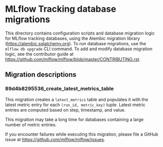 # MLflow Tracking database migrations

This directory contains configuration scripts and database migration logic for MLflow tracking
databases, using the Alembic migration library (https://alembic.sqlalchemy.org). To run database
migrations, use the ``mlflow db upgrade`` CLI command. To add and modify database migration logic,
see the contributor guide at https://github.com/mlflow/mlflow/blob/master/CONTRIBUTING.rst.

## Migration descriptions

### 89d4b8295536_create_latest_metrics_table
This migration creates a ``latest_metrics`` table and populates it with the latest metric entry for 
each ``(run_id, metric_key)`` tuple. Latest metric entries are computed based on step, timestamp, 
and value. 

This migration may take a long time for databases containing a large number of metric entries.

If you encounter failures while executing this migration, please file a GitHub issue at
https://github.com/mlflow/mlflow/issues.


